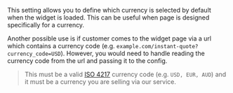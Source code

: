 This setting allows you to define which currency is selected by default when the widget is loaded. This can be
useful when page is designed specifically for a currency.

Another possible use is if customer comes to the widget page via a url which contains a currency code (e.g.
`example.com/instant-quote?currency_code=USD`). However, you would need to handle reading the currency code
from the url and passing it to the config.

> This must be a valid
<a href="https://en.wikipedia.org/wiki/ISO_4217#Active_codes" target="_blank" title="ISO">ISO 4217</a>
currency code (e.g. `USD, EUR, AUD`) and it must be a currency you are selling via our service.
